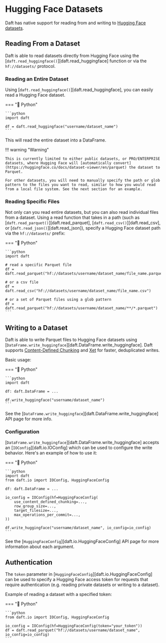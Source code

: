 # Hugging Face Datasets

Daft has native support for reading from and writing to [Hugging Face datasets](https://huggingface.co/datasets).

## Reading From a Dataset

Daft is able to read datasets directly from Hugging Face using the [`daft.read_huggingface()`][daft.read_huggingface] function or via the `hf://datasets/` protocol.

### Reading an Entire Dataset

Using [`daft.read_huggingface()`][daft.read_huggingface], you can easily read a Hugging Face dataset.


=== "🐍 Python"

    ```python
    import daft

    df = daft.read_huggingface("username/dataset_name")
    ```

This will read the entire dataset into a DataFrame.

!!! warning "Warning"

    This is currently limited to either public datasets, or PRO/ENTERPRISE datasets, where Hugging Face will [automatically convert](https://huggingface.co/docs/dataset-viewer/en/parquet) the dataset to Parquet.

    For other datasets, you will need to manually specify the path or glob pattern to the files you want to read, similar to how you would read from a local file system. See the next section for an example.

### Reading Specific Files

Not only can you read entire datasets, but you can also read individual files from a dataset. Using a read function that takes in a path (such as [`daft.read_parquet()`][daft.read_parquet], [`daft.read_csv()`][daft.read_csv], or [`daft.read_json()`][daft.read_json]), specify a Hugging Face dataset path via the `hf://datasets/` prefix:

=== "🐍 Python"

    ```python
    import daft

    # read a specific Parquet file
    df = daft.read_parquet("hf://datasets/username/dataset_name/file_name.parquet")

    # or a csv file
    df = daft.read_csv("hf://datasets/username/dataset_name/file_name.csv")

    # or a set of Parquet files using a glob pattern
    df = daft.read_parquet("hf://datasets/username/dataset_name/**/*.parquet")
    ```

## Writing to a Dataset

Daft is able to write Parquet files to Hugging Face datasets using [`DataFrame.write_huggingface`][daft.DataFrame.write_huggingface]. Daft supports [Content-Defined Chunking](https://huggingface.co/blog/parquet-cdc) and [Xet](https://huggingface.co/blog/xet-on-the-hub) for faster, deduplicated writes.

Basic usage:

=== "🐍 Python"

    ```python
    import daft

    df: daft.DataFrame = ...

    df.write_huggingface("username/dataset_name")
    ```

See the [`DataFrame.write_huggingface`][daft.DataFrame.write_huggingface] API page for more info.

### Configuration

[`DataFrame.write_huggingface`][daft.DataFrame.write_huggingface] accepts an [`IOConfig`][daft.io.IOConfig] which can be used to configure the write behavior. Here's an example of how to use it:


=== "🐍 Python"

    ```python
    import daft
    from daft.io import IOConfig, HuggingFaceConfig

    df: daft.DataFrame = ...

    io_config = IOConfig(hf=HuggingFaceConfig(
        use_content_defined_chunking=...,
        row_group_size=...,
        target_filesize=...,
        max_operations_per_commit=...,
    ))

    df.write_huggingface("username/dataset_name", io_config=io_config)
    ```

See the [`HuggingFaceConfig`][daft.io.HuggingFaceConfig] API page for more information about each argument.


## Authentication

The `token` parameter in [`HuggingFaceConfig`][daft.io.HuggingFaceConfig] can be used to specify a Hugging Face access token for requests that require authentication (e.g. reading private datasets or writing to a dataset).

Example of reading a dataset with a specified token:

=== "🐍 Python"

    ```python
    from daft.io import IOConfig, HuggingFaceConfig

    io_config = IOConfig(hf=HuggingFaceConfig(token="your_token"))
    df = daft.read_parquet("hf://datasets/username/dataset_name", io_config=io_config)
    ```
